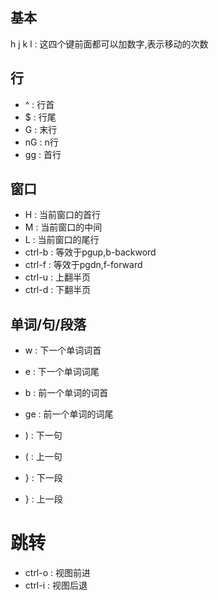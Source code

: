 ## 基本
h j k l : 这四个键前面都可以加数字,表示移动的次数

## 行
* ^ : 行首
* $ : 行尾
* G : 末行
* nG : n行
* gg : 首行

## 窗口
* H : 当前窗口的首行
* M : 当前窗口的中间
* L : 当前窗口的尾行
* ctrl-b : 等效于pgup,b-backword
* ctrl-f : 等效于pgdn,f-forward
* ctrl-u : 上翻半页
* ctrl-d : 下翻半页 

## 单词/句/段落
* w : 下一个单词词首
* e : 下一个单词词尾
* b : 前一个单词的词首
* ge : 前一个单词的词尾

* ) : 下一句
* ( : 上一句
* } : 下一段
* } : 上一段

# 跳转
* ctrl-o : 视图前进
* ctrl-i : 视图后退